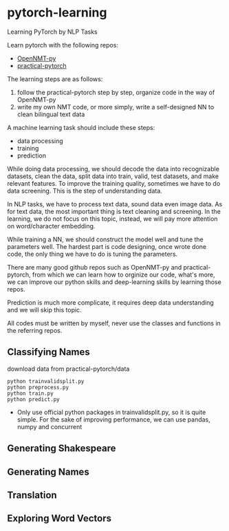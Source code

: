 # pytorch-learning
Learning PyTorch by NLP Tasks

Learn pytorch with the following repos:
* [OpenNMT-py](https://github.com/OpenNMT/OpenNMT-py)
* [practical-pytorch](https://github.com/spro/practical-pytorch)

The learning steps are as follows:
1. follow the practical-pytorch step by step, organize code in the way of OpenNMT-py
2. write my own NMT code, or more simply, write a self-designed NN to clean bilingual text data

A machine learning task should include these steps:
* data processing
* training
* prediction

While doing data processing, we should decode the data into recognizable datasets,
clean the data, split data into train, valid, test datasets, and make relevant features.
To improve the training quality, sometimes we have to do data screening.
This is the step of understanding data.

In NLP tasks, we have to process text data, sound data even image data.
As for text data, the most important thing is text cleaning and screening.
In the learning, we do not focus on this topic, instead, we will pay more attention on word/character embedding.

While training a NN, we should construct the model well and tune the parameters well.
The hardest part is code designing, once wrote done code, the only thing we have to do is tuning the parameters.

There are many good github repos such as OpenNMT-py and practical-pytorch,
from which we can learn how to orginize our code, what's more,
we can improve our python skills and deep-learning skills by learning those repos.

Prediction is much more complicate, it requires deep data understanding and we will skip this topic.

All codes must be written by myself, never use the classes and functions in the referring repos.

## Classifying Names
download data from practical-pytorch/data
```
python trainvalidsplit.py
python preprocess.py
python train.py
python predict.py
```

* Only use official python packages in trainvalidsplit.py, so it is quite simple. For the sake of improving performance, we can use pandas, numpy and concurrent





## Generating Shakespeare

## Generating Names

## Translation

## Exploring Word Vectors

